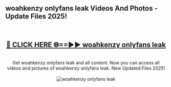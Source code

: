 <h2>woahkenzy onlyfans leak Videos And Photos - Update Files 2025!</h2>
<br>
<div align="center">
<h2><a href="https://top-ai-tools.click/QrbHav" rel="nofollow">🔴 CLICK HERE 🌐==►► woahkenzy onlyfans leak</a></h2>
<br>
Get woahkenzy onlyfans leak and all content. Now you can access all videos and pictures of woahkenzy onlyfans leak. New Updated Files 2025!
<br>
<br>
<a href="https://top-ai-tools.click/QrbHav" rel="nofollow" data-target="animated-image.originalLink"><img src="https://i.ibb.co.com/WyWwxjT/player-gif2.gif" alt="woahkenzy onlyfans leak" style="max-width: 100%; display: inline-block;" data-target="animated-image.originalImage"></a>
</div>
<br>